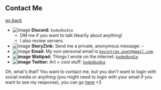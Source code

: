 ## Contact Me
[go back](https://kodedkodie.github.io)

* ![image](https://github.com/bobbledbobby/bobbledbobby.github.io/assets/154967011/50df4b63-b73a-47e4-a1c4-d337c73ee255)
 **Discord:** `kodedkodie`
  * DM me if you want to talk litearlly about anything!
  * I also review servers.
* ![image](https://github.com/bobbledbobby/bobbledbobby.github.io/assets/154967011/cb4f7a29-57a4-44cb-9490-32be3adaedb7)
  **StoryZink:** Send me a private, anonymous message: `~`
*  ![image](https://github.com/bobbledbobby/bobbledbobby.github.io/assets/154967011/21861b64-5d9b-4334-9eaa-b5f8ea2a2f27)
**Email:** My non-personal email is [`kevintran.anet@gmail.com`](mailto:kevintran.anet@gmail.com).
* **![image](https://github.com/kodedkodie/kodedkodie.github.io/assets/154967011/5d21eea8-e525-41fa-be58-6ddbeb4d65ff) Wattpad:** Things I wrote on the internet: [`kodedkodie`](https://wattpad.com/kodedkodie)
* **![image](https://github.com/kodedkodie/kodedkodie.github.io/assets/154967011/bcd68e62-4a9b-45ec-8972-aa3de3eee54b) Twitter:** Art + cool stuff: [`kodedkodie`](https://twitter.com/kodedkodie)



Oh, what's that? You want to contact me, but you don't want to login with social media or anything (you might need to login with your email if you want to see my response), you can go [here](https://kodedkodie.github.io/contact-me-easier) <3

